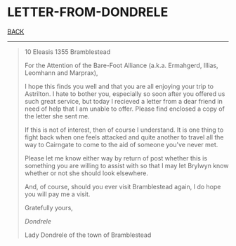 # LETTER-FROM-DONDRELE

[BACK](./CULTURE.md)

---

> 10 Eleasis 1355
> Bramblestead
> 
> For the Attention of the Bare-Foot Alliance (a.k.a. Ermahgerd, Illias, Leomhann and Marprax),
> 
> I hope this finds you well and that you are all enjoying your trip to Astrilton. I hate to bother you, especially so soon after you offered us such great service, but today I recieved a letter from a dear friend in need of help that I am unable to offer. Please find enclosed a copy of the letter she sent me. 
> 
> If this is not of interest, then of course I understand. It is one thing to fight back when one feels attacked and quite another to travel all the way to Cairngate to come to the aid of someone you've never met. 
> 
> Please let me know either way by return of post whether this is something you are willing to assist with so that I may let Brylwyn know whether or not she should look elsewhere. 
> 
> And, of course, should you ever visit Bramblestead again, I do hope you will pay me a visit. 
> 
> Gratefully yours, 
> 
> *Dondrele*
> 
> Lady Dondrele of the town of Bramblestead 